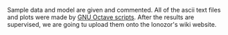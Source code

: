 Sample data and model are given and commented. All of the ascii text files and plots were made by [GNU Octave scripts](https://www.gnu.org/software/octave/).
After the results are supervised, we are going tu upload them onto the Ionozor's wiki website.
